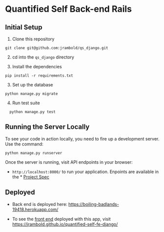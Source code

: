 # Quantified Self Back-end Rails

## Initial Setup

1. Clone this repository

  ```shell
  git clone git@github.com:jrambold/qs_django.git
  ```
2. cd into the `qs_django` directory

3. Install the dependencies

  ```shell
  pip install -r requirements.txt
  ```

3. Set up the database

  ```shell
  python manage.py migrate
  ```

4. Run test suite

  ```shell
    python manage.py test
  ```

## Running the Server Locally

To see your code in action locally, you need to fire up a development server. Use the command:

```shell
python manage.py runserver
```

Once the server is running, visit API endpoints in your browser:

* `http://localhost:8000/` to run your application. Enpoints are available in the * [Project Spec](https://github.com/turingschool/backend-curriculum-site/blob/gh-pages/module4/projects/quantified-self/quantified-self.md)

## Deployed
* Back end is deployed here: https://boiling-badlands-19418.herokuapp.com/

* To see the [front end](https://github.com/jrambold/quantified-self-fe-django) deployed with this app, visit https://jrambold.github.io/quantified-self-fe-django/
